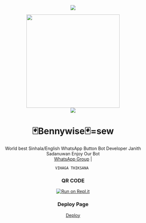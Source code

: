 

<div align="center">		
<img src= "https://camo.githubusercontent.com/71b837571c48af3aa60a73dbc9d5936aa359d78efbfa8a6743cbbbc16b80ef4d/68747470733a2f2f63646e2e646973636f72646170702e636f6d2f6174746163686d656e74732f3830353930323039333930363630383138362f3830353931333937323533353539303932322f74656e6f722e676966"/>
</p>
<div align="center">
  <img src="https://i.ibb.co/bH2Q185/it-pennywise.jpg" width="300" height="300">
	<div align="center">
<img src= "https://camo.githubusercontent.com/71b837571c48af3aa60a73dbc9d5936aa359d78efbfa8a6743cbbbc16b80ef4d/68747470733a2f2f63646e2e646973636f72646170702e636f6d2f6174746163686d656e74732f3830353930323039333930363630383138362f3830353931333937323533353539303932322f74656e6f722e676966"/>
</p> 

  <h1>🃏Bennywise🃏=sew</h1>
</div>
<p align="center">
    World best Sinhala/English WhatsApp Button Bot Developer Janith Sadanuwan Enjoy Our Bot
    <br>
        <a href="https://chat.whatsapp.com/DVtNkqayhDfA2u5CmRNvHi">WhatsApp Group</a> |
      
    VIHAGA THIKSANA 
</p>
	
### QR CODE
[![Run on Repl.it](https://repl.it/badge/github/quiec/whatsasena)](https://replit.com/@Janithsadanuwan/petlhi-Qr?v=1)

### Deploy Page
[Deploy](https://dashboard.heroku.com/new?button-url=https%3A%2F%2Fgithub.com%2FVihagaThiksana1%2FRaganork&template=https%3A%2F%2Fgithub.com%2Fmuthurashmika%2Fraganork-deploy.git)


 
